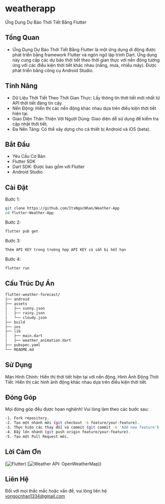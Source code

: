# weatherapp

Ứng Dụng Dự Báo Thời Tiết Bằng Flutter

## Tổng Quan

- Ứng Dụng Dự Báo Thời Tiết Bằng Flutter là một ứng dụng di động được phát triển bằng framework Flutter và ngôn ngữ lập trình Dart. Ứng dụng này cung cấp các dự báo thời tiết theo thời gian thực với nền động tương ứng với các điều kiện thời tiết khác nhau (nắng, mưa, nhiều mây). Được phát triển bằng công cụ Android Studio.

## Tính Năng

- Dữ Liệu Thời Tiết Theo Thời Gian Thực: Lấy thông tin thời tiết mới nhất từ API thời tiết đáng tin cậy.
- Nền Động: Hiển thị các nền động khác nhau dựa trên điều kiện thời tiết hiện tại.
- Giao Diện Thân Thiện Với Người Dùng: Giao diện dễ sử dụng để kiểm tra cập nhật thời tiết.
- Đa Nền Tảng: Có thể xây dựng cho cả thiết bị Android và iOS (beta).

## Bắt Đầu
- Yêu Cầu Cơ Bản
- Flutter SDK
- Dart SDK: Được bao gồm với Flutter
- Android Studio 

## Cài Đặt
Bước 1:
```bash
git clone https://github.com/ItsNgocNhan/Weather-App
cd flutter-Weather-App
```
Bước 2:
```bash
flutter pub get
```
Bước 3:
```bash
Thêm API KEY trong trường hợp API KEY có sẵn bị hết hạn
```
Bước 4:
```bash
flutter run
```

## Cấu Trúc Dự Án
```bash
flutter-weather-forecast/
├── android
├── assets
│   ├── sunny.json
│   ├── rainy.json
│   └── cloudy.json
├── build
├── ios
├── lib
│   ├── main.dart
│   ├── weather_animation.dart
├── pubspec.yaml
└── README.md
```

## Sử Dụng

Màn Hình Chính: Hiển thị thời tiết hiện tại với nền động.
Hình Ảnh Động Thời Tiết: Hiển thị các hình ảnh động khác nhau dựa trên điều kiện thời tiết.

## Đóng Góp
Mọi đóng góp đều được hoan nghênh! Vui lòng làm theo các bước sau:
```bash
-1. Fork repository.
-2. Tạo một nhánh mới (git checkout -b feature/your-feature).
-3. Thực hiện các thay đổi và commit (git commit -m 'Add new feature').
-4. Đẩy lên nhánh (git push origin feature/your-feature).
-5. Tạo một Pull Request mới.
```

## Lời Cảm Ơn
[![Flutter](https://flutter.dev/))
[![Weather API: OpenWeatherMap](https://openweathermap.org/)))

## Liên Hệ
Đối với mọi thắc mắc hoặc vấn đề, vui lòng liên hệ vongocnhan1334@gmail.com

